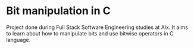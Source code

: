 # Bit manipulation in C
Project done during Full Stack Software Engineering studies at Alx. 
It aims to learn about how to manipulate bits and use bitwise operators in C language.
